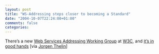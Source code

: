 ```yaml
---
layout: post
title: "WS-Addressing steps closer to becoming a Standard"
date: "2004-10-07T22:24:00+01:00"
comments: false
categories: 
---
```


<p>There&#8217;s a new <a href="http://www.w3.org/2002/ws/addr/">Web Services Addressing Working Group</a> at <a href="http://www.w3c.org/">W3C</a>, and <a href="http://www.w3.org/2004/09/wsa-charter">it&#8217;s in</a> <a href="http://www.mnot.net/blog/">good hands</a> [via <a href="http://www.thearchitect.co.uk/weblog/archives/2004/10/000339.html">Jorgen Thelin</a>]</p>


